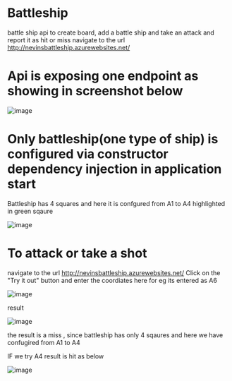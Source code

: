 # Battleship

battle ship api to create board, add a battle ship and take an attack and report it as hit or miss
navigate to the url http://nevinsbattleship.azurewebsites.net/

# Api is exposing one endpoint  as showing in screenshot below 

![image](https://user-images.githubusercontent.com/11384742/105646305-4f928b80-5ef3-11eb-8fb1-c4ef829725c3.png)

# Only battleship(one type of ship) is configured via constructor dependency injection in application start
Battleship has 4 squares and here it is confgured from A1 to A4 
highlighted in green sqaure 

![image](https://user-images.githubusercontent.com/11384742/105646430-02fb8000-5ef4-11eb-9b12-cf6379df2831.png)

# To attack or take a shot 
navigate to the url http://nevinsbattleship.azurewebsites.net/
Click on the "Try it out" button and enter the coordiates here for eg its entered as A6

![image](https://user-images.githubusercontent.com/11384742/105646489-5a99eb80-5ef4-11eb-9255-c2533293e91c.png)


result 

![image](https://user-images.githubusercontent.com/11384742/105646596-d4ca7000-5ef4-11eb-90f1-38b957d5917c.png)

the result is a miss , since battleship has only 4 sqaures and here we have confugired from A1 to A4 

IF we try A4 result is hit as below 


![image](https://user-images.githubusercontent.com/11384742/105646661-2f63cc00-5ef5-11eb-90ff-ea29618665d7.png)

